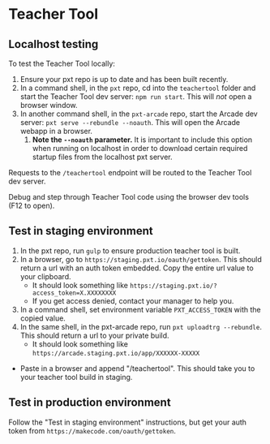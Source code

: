 # Teacher Tool

## Localhost testing

To test the Teacher Tool locally:

1. Ensure your pxt repo is up to date and has been built recently.
2. In a command shell, in the `pxt` repo, cd into the `teachertool` folder and start the Teacher Tool dev server: `npm run start`. This will *not* open a browser window.
3. In another command shell, in the `pxt-arcade` repo, start the Arcade dev server: `pxt serve --rebundle --noauth`. This will open the Arcade webapp in a browser.
   1. **Note the `--noauth` parameter.** It is important to include this option when running on localhost in order to download certain required startup files from the localhost pxt server.

Requests to the `/teachertool` endpoint will be routed to the Teacher Tool dev server.

Debug and step through Teacher Tool code using the browser dev tools (F12 to open).


## Test in staging environment

1. In the pxt repo, run `gulp` to ensure production teacher tool is built.
2. In a browser, go to `https://staging.pxt.io/oauth/gettoken`. This should return a url with an auth token embedded. Copy the entire url value to your clipboard.
   - It should look something like `https://staging.pxt.io/?access_token=X.XXXXXXXX`
   - If you get access denied, contact your manager to help you.
3. In a command shell, set environment variable `PXT_ACCESS_TOKEN` with the copied value.
4. In the same shell, in the pxt-arcade repo, run `pxt uploadtrg --rebundle`. This should return a url to your private build.
   - It should look something like `https://arcade.staging.pxt.io/app/XXXXXX-XXXXX`
 - Paste in a browser and append "/teachertool". This should take you to your teacher tool build in staging.

## Test in production environment

Follow the "Test in staging environment" instructions, but get your auth token from `https://makecode.com/oauth/gettoken`.